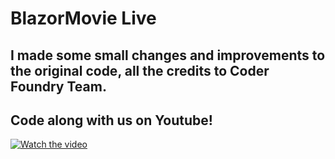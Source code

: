 # BlazorMovie Live

## I made some small changes and improvements to the original code, all the credits to Coder Foundry Team.

## Code along with us on Youtube!

[![Watch the video](https://img.youtube.com/vi/5NDIqqw7HrE/maxresdefault.jpg)](https://youtu.be/5NDIqqw7HrE)
